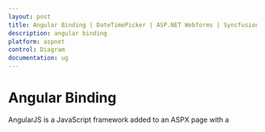 ```yaml
---
layout: post
title: Angular Binding | DateTimePicker | ASP.NET Webforms | Syncfusion
description: angular binding
platform: aspnet
control: Diagram
documentation: ug
---
```


# Angular Binding

AngularJS is a JavaScript framework added to an ASPX page with a <script> tag. It extends HTML attributes with directives and binds data to HTML with expressions. AngularJS directives allow you to specify custom and reusable HTML tags that moderate the behavior of certain elements. Angularbinding uses directives to plug its action into the page. Directives, all prefaced with ng-, are placed in HTML attributes. To know more about Angular binding refer to: <http://docs.syncfusion.com/js>



Apply the plugin and property assigning the Diagram element through the directive that starts with the letter e-.  The following code illustrates how to bind data to the Diagram component through Angularsupport.



{% highlight html %}

//References to be added for angular support.

    <script src="https://ajax.googleapis.com/ajax/libs/angularjs/1.0.1/angular.min.js"></script>

    <script src=" http://cdn.syncfusion.com/js/web/ej.unobtrusive-latest.min.js "></script>

    <script src=" http://cdn.syncfusion.com/js/ej.widget.angular-latest.min.js"></script>



//Initializes diagram.

<div id="diagramCore" 

       ej-diagram e-height="500px" 

       e-width="700px" 

       e-pagesettings-  

       pagebackgroundcolor="pageSettings.pageBackgroundColor"  

       e-pagesettings-pageheight="pageSettings.pageHeight"

       e-pagesettings-pagewidth="pageSettings.pageWidth"</div>



                <div>



//Renders a dropdown box to display a list of colors

 <input ej-dropdownlist e-datasource="pageColor"   

  value="pageSettings.pageBackgroundColor" 

  e-width="100px" />



angular.module('syncApp', ['ejangular'])

        .controller('diagram', 

            function ($scope) {

            $scope.pageSettings = {

                pageBackgroundColor: "Indigo",

                pageWidth: 500,

                pageHeight: 500,

                multiplePage: false

            };

            $scope.pvalue = 400;

            $scope.nodes = [];

            $scope.pageColor = [{ text: "Black" }, 

                                { text: "White"},

                                { text: "Goldenrod" }];

}); 



{% endhighlight %}



![](Angular-Binding_images/Angular-Binding_img1.png)

Angular Binding
{:.caption} 

